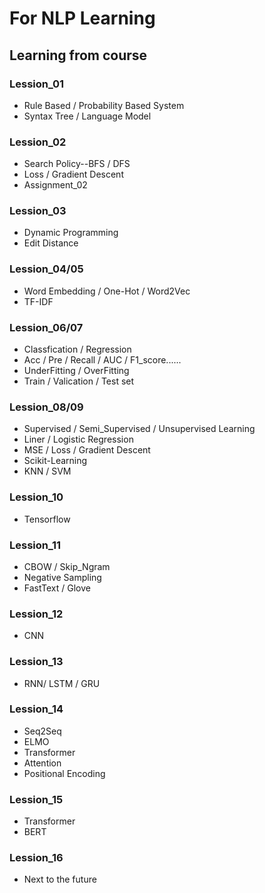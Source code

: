 # For NLP Learning 
## Learning from course
### Lession_01
- Rule Based / Probability Based System
- Syntax Tree / Language Model

### Lession_02
- Search Policy--BFS / DFS
- Loss / Gradient Descent
- Assignment_02

### Lession_03
- Dynamic Programming
- Edit Distance

### Lession_04/05
- Word Embedding / One-Hot / Word2Vec
- TF-IDF

### Lession_06/07
- Classfication / Regression
- Acc / Pre / Recall / AUC / F1_score......
- UnderFitting / OverFitting
- Train / Valication / Test set

### Lession_08/09
- Supervised / Semi_Supervised / Unsupervised Learning
- Liner / Logistic Regression
- MSE / Loss / Gradient Descent
- Scikit-Learning
- KNN / SVM

### Lession_10
- Tensorflow

### Lession_11
- CBOW / Skip_Ngram
- Negative Sampling
- FastText / Glove

### Lession_12
- CNN

### Lession_13
- RNN/ LSTM / GRU

### Lession_14
- Seq2Seq
- ELMO
- Transformer
- Attention
- Positional Encoding

### Lession_15
- Transformer
- BERT

### Lession_16
- Next to the future
